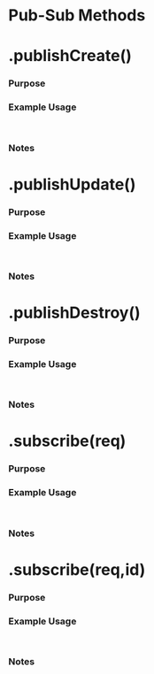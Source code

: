 Pub-Sub Methods
================



# .publishCreate()
### Purpose

### Example Usage
```


```

### Notes


# .publishUpdate()
### Purpose

### Example Usage
```


```

### Notes

# .publishDestroy()
### Purpose

### Example Usage
```


```

### Notes


# .subscribe(req)
### Purpose

### Example Usage
```


```

### Notes


# .subscribe(req,id)

### Purpose

### Example Usage
```


```

### Notes

